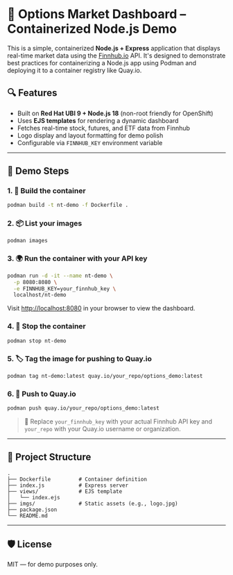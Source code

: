 # 🧪 Options Market Dashboard – Containerized Node.js Demo

This is a simple, containerized **Node.js + Express** application that displays real-time market data using the [Finnhub.io](https://finnhub.io) API. It's designed to demonstrate best practices for containerizing a Node.js app using Podman and deploying it to a container registry like Quay.io.

## 🔍 Features

- Built on **Red Hat UBI 9 + Node.js 18** (non-root friendly for OpenShift)
- Uses **EJS templates** for rendering a dynamic dashboard
- Fetches real-time stock, futures, and ETF data from Finnhub
- Logo display and layout formatting for demo polish
- Configurable via `FINNHUB_KEY` environment variable

---

## 🚀 Demo Steps

### 1. 🔨 Build the container
```bash
podman build -t nt-demo -f Dockerfile .
```

### 2. 📦 List your images
```bash
podman images
```

### 3. 🌍 Run the container with your API key
```bash
podman run -d -it --name nt-demo \
  -p 8080:8080 \
  -e FINNHUB_KEY=your_finnhub_key \
  localhost/nt-demo
```

Visit [http://localhost:8080](http://localhost:8080) in your browser to view the dashboard.

### 4. 🛑 Stop the container
```bash
podman stop nt-demo
```

### 5. 🏷️ Tag the image for pushing to Quay.io
```bash
podman tag nt-demo:latest quay.io/your_repo/options_demo:latest
```

### 6. 🚀 Push to Quay.io
```bash
podman push quay.io/your_repo/options_demo:latest
```

> 📝 Replace `your_finnhub_key` with your actual Finnhub API key and `your_repo` with your Quay.io username or organization.

---

## 📁 Project Structure

```
.
├── Dockerfile         # Container definition
├── index.js           # Express server
├── views/             # EJS template
│   └── index.ejs
├── imgs/              # Static assets (e.g., logo.jpg)
├── package.json
└── README.md
```

---

## 🛡️ License

MIT — for demo purposes only.
